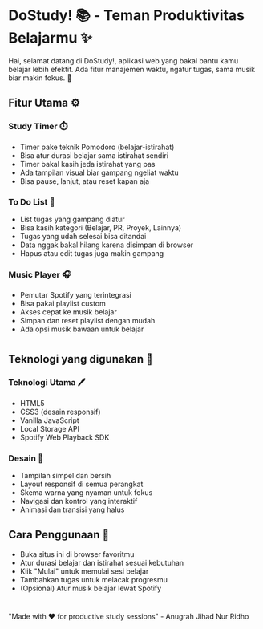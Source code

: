 # DoStudy! 📚 - Teman Produktivitas Belajarmu ✨

Hai, selamat datang di DoStudy!, aplikasi web yang bakal bantu kamu belajar lebih efektif. Ada fitur manajemen waktu, ngatur tugas, sama musik biar makin fokus. 🎯

## Fitur Utama ⚙️

### Study Timer ⏱️
- Timer pake teknik Pomodoro (belajar-istirahat)
- Bisa atur durasi belajar sama istirahat sendiri
- Timer bakal kasih jeda istirahat yang pas
- Ada tampilan visual biar gampang ngeliat waktu
- Bisa pause, lanjut, atau reset kapan aja

### To Do List 📝
- List tugas yang gampang diatur
- Bisa kasih kategori (Belajar, PR, Proyek, Lainnya)
- Tugas yang udah selesai bisa ditandai
- Data nggak bakal hilang karena disimpan di browser
- Hapus atau edit tugas juga makin gampang

### Music Player 🎧
- Pemutar Spotify yang terintegrasi
- Bisa pakai playlist custom
- Akses cepat ke musik belajar
- Simpan dan reset playlist dengan mudah
- Ada opsi musik bawaan untuk belajar
#

## Teknologi yang digunakan 🔧
### Teknologi Utama 🖊️
- HTML5
- CSS3 (desain responsif)
- Vanilla JavaScript
- Local Storage API
- Spotify Web Playback SDK

### Desain 🎨
- Tampilan simpel dan bersih
- Layout responsif di semua perangkat
- Skema warna yang nyaman untuk fokus
- Navigasi dan kontrol yang interaktif
- Animasi dan transisi yang halus

## Cara Penggunaan 📖
- Buka situs ini di browser favoritmu
- Atur durasi belajar dan istirahat sesuai kebutuhan
- Klik "Mulai" untuk memulai sesi belajar
- Tambahkan tugas untuk melacak progresmu
- (Opsional) Atur musik belajar lewat Spotify
#

"Made with ❤️ for productive study sessions" - Anugrah Jihad Nur Ridho
